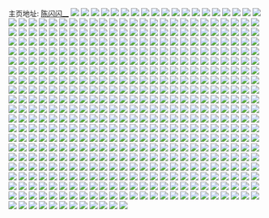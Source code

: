 主页地址: [陈闪闪__](https://weibo.com/u/2809529033) 
![](https://wx4.sinaimg.cn/mw2000/a77602c9ly1h9cpn925xsj20u0190tlw.jpg) 
![](https://wx4.sinaimg.cn/mw2000/a77602c9ly1h9cpn9q7hsj21900u0tgm.jpg) 
![](https://wx4.sinaimg.cn/mw2000/a77602c9ly1h93sdryophj21mp37kx6q.jpg) 
![](https://wx4.sinaimg.cn/mw2000/a77602c9ly1h93sdu72kgj21dy1db4qp.jpg) 
![](https://wx4.sinaimg.cn/mw2000/a77602c9ly1h93sdzyda4j21mp37khdu.jpg) 
![](https://wx4.sinaimg.cn/mw2000/a77602c9ly1h93se4ufsmj21o0280x6p.jpg) 
![](https://wx4.sinaimg.cn/mw2000/a77602c9ly1h93sehgrrvj21o01o0npe.jpg) 
![](https://wx4.sinaimg.cn/mw2000/a77602c9ly1h93selalmxj21o0280u0x.jpg) 
![](https://wx4.sinaimg.cn/mw2000/a77602c9ly1h93se6gmx2j22692vcqv6.jpg) 
![](https://wx4.sinaimg.cn/mw2000/a77602c9ly1h93sfxg6d7j21o01o0npd.jpg) 
![](https://wx4.sinaimg.cn/mw2000/a77602c9ly1h93sfuqkt0j23402c0e84.jpg) 
![](https://wx4.sinaimg.cn/mw2000/a77602c9ly1h91d2pr22rj20u013ctj4.jpg) 
![](https://wx4.sinaimg.cn/mw2000/a77602c9ly1h91d2pfi0fj20u011iaif.jpg) 
![](https://wx4.sinaimg.cn/mw2000/a77602c9ly1h91d2pzzl7j21400u010f.jpg) 
![](https://wx4.sinaimg.cn/mw2000/a77602c9ly1h8d29melhhj21o0280u0x.jpg) 
![](https://wx4.sinaimg.cn/mw2000/a77602c9ly1h8d29j6g31j21o0280u0x.jpg) 
![](https://wx4.sinaimg.cn/mw2000/a77602c9ly1h8d29uwq1kj21o0280u0x.jpg) 
![](https://wx4.sinaimg.cn/mw2000/a77602c9ly1h8d29r35dzj21o0280npd.jpg) 
![](https://wx4.sinaimg.cn/mw2000/a77602c9ly1h8d29k9q3pj21o0280b29.jpg) 
![](https://wx4.sinaimg.cn/mw2000/a77602c9ly1h8d2ciqte9j21o02804qq.jpg) 
![](https://wx4.sinaimg.cn/mw2000/a77602c9ly1h8ak8fvvi1j21o0280npd.jpg) 
![](https://wx4.sinaimg.cn/mw2000/a77602c9ly1h8ak8j5o74j21o0280qv5.jpg) 
![](https://wx4.sinaimg.cn/mw2000/a77602c9ly1h7ebrevd87j20u014eaq3.jpg) 
![](https://wx4.sinaimg.cn/mw2000/a77602c9ly1h7ebrffnz1j20u014kwvc.jpg) 
![](https://wx4.sinaimg.cn/mw2000/a77602c9ly1h7ebrg1ygcj20u0159qi8.jpg) 
![](https://wx4.sinaimg.cn/mw2000/a77602c9ly1h7ebrgz1mej20u00uxdth.jpg) 
![](https://wx4.sinaimg.cn/mw2000/a77602c9ly1h7ebrho37qj21400u00uz.jpg) 
![](https://wx4.sinaimg.cn/mw2000/a77602c9ly1h7ebrhf4qzj20v90u0aij.jpg) 
![](https://wx4.sinaimg.cn/mw2000/a77602c9ly1h7ebrhza11j20u0140wiw.jpg) 
![](https://wx4.sinaimg.cn/mw2000/a77602c9ly1h7ebri6e9fj20u01403zx.jpg) 
![](https://wx4.sinaimg.cn/mw2000/a77602c9ly1h7ebrecdwej20u0140myh.jpg) 
![](https://wx4.sinaimg.cn/mw2000/a77602c9ly1h6y9ifqyxgj21o0280ttv.jpg) 
![](https://wx4.sinaimg.cn/mw2000/a77602c9ly1h6y9iketi8j21o0280b2a.jpg) 
![](https://wx4.sinaimg.cn/mw2000/a77602c9ly1h6y9ii4ngxj21o0280ql5.jpg) 
![](https://wx4.sinaimg.cn/mw2000/a77602c9ly1h6y9ilghqlj22c03407wi.jpg) 
![](https://wx4.sinaimg.cn/mw2000/a77602c9ly1h6y9idk0hqj22c0340kjn.jpg) 
![](https://wx4.sinaimg.cn/mw2000/a77602c9ly1h6y9imr7ugj22c03401kx.jpg) 
![](https://wx4.sinaimg.cn/mw2000/a77602c9ly1h678cwwfyxj21o0280qmo.jpg) 
![](https://wx4.sinaimg.cn/mw2000/a77602c9ly1h678d0fjfsj21o02801kx.jpg) 
![](https://wx4.sinaimg.cn/mw2000/a77602c9ly1h678d3aov3j21o0280hdu.jpg) 
![](https://wx4.sinaimg.cn/mw2000/a77602c9ly1h678dc5cupj21o02807wi.jpg) 
![](https://wx4.sinaimg.cn/mw2000/a77602c9ly1h678ddaxi3j23402c01ky.jpg) 
![](https://wx4.sinaimg.cn/mw2000/a77602c9ly1h678dieb9oj22801o017l.jpg) 
![](https://wx4.sinaimg.cn/mw2000/a77602c9ly1h678d8ztzuj21o0280hdt.jpg) 
![](https://wx4.sinaimg.cn/mw2000/a77602c9ly1h678csslcaj23402c0qv6.jpg) 
![](https://wx4.sinaimg.cn/mw2000/a77602c9ly1h678dlz8q3j21o0280kjl.jpg) 
![](https://wx4.sinaimg.cn/mw2000/a77602c9ly1h678dr1my5j22801o0n4u.jpg) 
![](https://wx4.sinaimg.cn/mw2000/a77602c9ly1h678dupcb6j21o02afaid.jpg) 
![](https://wx4.sinaimg.cn/mw2000/a77602c9ly1h678dyckqsj20yi22ox6p.jpg) 
![](https://wx4.sinaimg.cn/mw2000/a77602c9ly1h5kgpo7s97j21400u0tjm.jpg) 
![](https://wx4.sinaimg.cn/mw2000/a77602c9ly1h5kgpp5gv6j20u00u0ahn.jpg) 
![](https://wx4.sinaimg.cn/mw2000/a77602c9ly1h5kgppkej9j21400u0n98.jpg) 
![](https://wx4.sinaimg.cn/mw2000/a77602c9ly1h5kgpqfj8fj20u00u0dn3.jpg) 
![](https://wx4.sinaimg.cn/mw2000/a77602c9ly1h51j0w2a3bj22c0340e84.jpg) 
![](https://wx4.sinaimg.cn/mw2000/a77602c9ly1h51j0u8q4rj21o0280kjl.jpg) 
![](https://wx4.sinaimg.cn/mw2000/a77602c9ly1h51j0wth8jj21o01o0u0x.jpg) 
![](https://wx4.sinaimg.cn/mw2000/a77602c9ly1h51j0za983j21o01o01kz.jpg) 
![](https://wx4.sinaimg.cn/mw2000/a77602c9ly1h51j105mwyj21o01o04qq.jpg) 
![](https://wx4.sinaimg.cn/mw2000/a77602c9ly1h51j1163d4j23402c0hdv.jpg) 
![](https://wx4.sinaimg.cn/mw2000/a77602c9ly1h51j11wu0bj22ba2c07wi.jpg) 
![](https://wx4.sinaimg.cn/mw2000/a77602c9ly1h51j12v5vfj23402c07wi.jpg) 
![](https://wx4.sinaimg.cn/mw2000/a77602c9ly1h51j129bs7j20u0140q9l.jpg) 
![](https://wx4.sinaimg.cn/mw2000/a77602c9ly1h4hd8sora0j22801o0x69.jpg) 
![](https://wx4.sinaimg.cn/mw2000/a77602c9ly1h49xwg7d4wj22c0340e84.jpg) 
![](https://wx4.sinaimg.cn/mw2000/a77602c9ly1h49xwjl7frj22c0340npg.jpg) 
![](https://wx4.sinaimg.cn/mw2000/a77602c9ly1h49xwdi4usj21o01nju0x.jpg) 
![](https://wx4.sinaimg.cn/mw2000/a77602c9ly1h49xwl5uzcj21o0280kjl.jpg) 
![](https://wx4.sinaimg.cn/mw2000/a77602c9ly1h3kb8dslzpj21mq1skkjl.jpg) 
![](https://wx4.sinaimg.cn/mw2000/a77602c9ly1h3kb8g49zuj20yi22m7wh.jpg) 
![](https://wx4.sinaimg.cn/mw2000/a77602c9ly1h3kb8fachej21o0280kjl.jpg) 
![](https://wx4.sinaimg.cn/mw2000/a77602c9ly1h3fz1p7cbsj21o0280b2a.jpg) 
![](https://wx4.sinaimg.cn/mw2000/a77602c9ly1h3fz1ptbkqj21g91l4npd.jpg) 
![](https://wx4.sinaimg.cn/mw2000/a77602c9ly1h3fz1r61gvj21o0280hdu.jpg) 
![](https://wx4.sinaimg.cn/mw2000/a77602c9ly1h3fz1ue5pej21ix289b2a.jpg) 
![](https://wx4.sinaimg.cn/mw2000/a77602c9ly1h3fz1t66w1j21o0280npe.jpg) 
![](https://wx4.sinaimg.cn/mw2000/a77602c9ly1h3fz1vahxsj21jo26ye82.jpg) 
![](https://wx4.sinaimg.cn/mw2000/a77602c9ly1h3fz1whhyuj20yi22me81.jpg) 
![](https://wx4.sinaimg.cn/mw2000/a77602c9ly1h3fz1vuzm9j211c33ykjl.jpg) 
![](https://wx4.sinaimg.cn/mw2000/a77602c9ly1h3fz1ocoemj20yi22oqv5.jpg) 
![](https://wx4.sinaimg.cn/mw2000/a77602c9ly1h3a2cavasmj21q024d1al.jpg) 
![](https://wx4.sinaimg.cn/mw2000/a77602c9ly1h3a2cajtvzj21uf1kjh77.jpg) 
![](https://wx4.sinaimg.cn/mw2000/a77602c9ly1h3a2cbf7z6j22801o0kjl.jpg) 
![](https://wx4.sinaimg.cn/mw2000/a77602c9ly1h3a2cbrr88j20yi1a0aiv.jpg) 
![](https://wx4.sinaimg.cn/mw2000/a77602c9ly1h3a2cci20fj21o0254az4.jpg) 
![](https://wx4.sinaimg.cn/mw2000/a77602c9ly1h3a2d97z83j20go0godgp.jpg) 
![](https://wx4.sinaimg.cn/mw2000/a77602c9ly1h383mvu3eyj21o021bwxg.jpg) 
![](https://wx4.sinaimg.cn/mw2000/a77602c9ly1h383mws14pj21op24se81.jpg) 
![](https://wx4.sinaimg.cn/mw2000/a77602c9ly1h383mz3x1tj21o01s0k5b.jpg) 
![](https://wx4.sinaimg.cn/mw2000/a77602c9ly1h383mxtpd4j21o02801ky.jpg) 
![](https://wx4.sinaimg.cn/mw2000/a77602c9ly1h383mymj6vj21mk23vx5u.jpg) 
![](https://wx4.sinaimg.cn/mw2000/a77602c9ly1h383mvg8vaj21id1wq1kx.jpg) 
![](https://wx4.sinaimg.cn/mw2000/a77602c9ly1h35r9px8sxj225u1o0kjl.jpg) 
![](https://wx4.sinaimg.cn/mw2000/a77602c9ly1h35r9rn8mcj21o01o0u0x.jpg) 
![](https://wx4.sinaimg.cn/mw2000/a77602c9ly1h35r9pd0qdj21d30rmwmn.jpg) 
![](https://wx4.sinaimg.cn/mw2000/a77602c9ly1h35r9sh0opj22c03407wj.jpg) 
![](https://wx4.sinaimg.cn/mw2000/a77602c9ly1h35r9q6kbuj20sy0tq7c9.jpg) 
![](https://wx4.sinaimg.cn/mw2000/a77602c9ly1h35r9qyf5kj21o01o07wi.jpg) 
![](https://wx4.sinaimg.cn/mw2000/a77602c9ly1h31wscsdzqj20u0178h1w.jpg) 
![](https://wx4.sinaimg.cn/mw2000/a77602c9ly1h31wsdqbwfj22c0340b2a.jpg) 
![](https://wx4.sinaimg.cn/mw2000/a77602c9ly1h31wserqucj21o0280qv5.jpg) 
![](https://wx4.sinaimg.cn/mw2000/a77602c9ly1h31wsffzzaj21o02807wh.jpg) 
![](https://wx4.sinaimg.cn/mw2000/a77602c9ly1h30oisomymj21o01o0b2a.jpg) 
![](https://wx4.sinaimg.cn/mw2000/a77602c9ly1h30oite8g1j21o01o0x6p.jpg) 
![](https://wx4.sinaimg.cn/mw2000/a77602c9ly1h30oixx1h4j21o01o0b2a.jpg) 
![](https://wx4.sinaimg.cn/mw2000/a77602c9ly1h30oitzbp0j21o0280hdt.jpg) 
![](https://wx4.sinaimg.cn/mw2000/a77602c9ly1h30oiwlmvkj23402c0e86.jpg) 
![](https://wx4.sinaimg.cn/mw2000/a77602c9ly1h30ojcdl6xj21o0280e81.jpg) 
![](https://wx4.sinaimg.cn/mw2000/a77602c9ly1h30oizi9a4j21o01o01ky.jpg) 
![](https://wx4.sinaimg.cn/mw2000/a77602c9ly1h2jjussfx3j21o0280b2b.jpg) 
![](https://wx4.sinaimg.cn/mw2000/a77602c9ly1h1cmqs99cjj20u0168n5c.jpg) 
![](https://wx4.sinaimg.cn/mw2000/a77602c9ly1h1cmqsvr9ej20u0140tfk.jpg) 
![](https://wx4.sinaimg.cn/mw2000/a77602c9ly1h1cmqt5fdoj20u0140124.jpg) 
![](https://wx4.sinaimg.cn/mw2000/a77602c9ly1h1cmqsmz95j20u00u011a.jpg) 
![](https://wx4.sinaimg.cn/mw2000/a77602c9ly1h14eljas50j21o0280e82.jpg) 
![](https://wx4.sinaimg.cn/mw2000/a77602c9ly1h14elrssooj21o02807wi.jpg) 
![](https://wx4.sinaimg.cn/mw2000/a77602c9ly1h14emfvolyj21o0280kjm.jpg) 
![](https://wx4.sinaimg.cn/mw2000/a77602c9ly1h14elskk9sj20yi1pcnev.jpg) 
![](https://wx4.sinaimg.cn/mw2000/a77602c9ly1h14elkg6jnj20xl18ee2n.jpg) 
![](https://wx4.sinaimg.cn/mw2000/a77602c9ly1h14elunbtzj22c03404qr.jpg) 
![](https://wx4.sinaimg.cn/mw2000/a77602c9ly1h14em05m2mj22c02c0u0y.jpg) 
![](https://wx4.sinaimg.cn/mw2000/a77602c9ly1h14em9gkm3j22c0340qv6.jpg) 
![](https://wx4.sinaimg.cn/mw2000/a77602c9ly1h14em7rnunj20xc3r6b29.jpg) 
![](https://wx4.sinaimg.cn/mw2000/a77602c9ly1h14emddljaj23402c0kjn.jpg) 
![](https://wx4.sinaimg.cn/mw2000/a77602c9ly1h14elxrkg3j23402c0npf.jpg) 
![](https://wx4.sinaimg.cn/mw2000/a77602c9ly1h14em64o67j22c02c0qv6.jpg) 
![](https://wx4.sinaimg.cn/mw2000/a77602c9ly1h14emj33tyj22c03407wk.jpg) 
![](https://wx4.sinaimg.cn/mw2000/a77602c9ly1h0y2xsaugkj22c0340npf.jpg) 
![](https://wx4.sinaimg.cn/mw2000/a77602c9ly1h0y2xj2o28j22c03404qs.jpg) 
![](https://wx4.sinaimg.cn/mw2000/a77602c9ly1h0y2xkpib3j22c0340hdv.jpg) 
![](https://wx4.sinaimg.cn/mw2000/a77602c9ly1h0y2xr35u0j22c0340hdu.jpg) 
![](https://wx4.sinaimg.cn/mw2000/a77602c9ly1h0y2xh0hf4j22c03407wj.jpg) 
![](https://wx4.sinaimg.cn/mw2000/a77602c9ly1h0y2xt4yowj22c0340u0x.jpg) 
![](https://wx4.sinaimg.cn/mw2000/a77602c9ly1h0y2xmagecj22c0340kjn.jpg) 
![](https://wx4.sinaimg.cn/mw2000/a77602c9ly1h0y2xpusujj23402c01l0.jpg) 
![](https://wx4.sinaimg.cn/mw2000/a77602c9ly1h0y2xnv4xvj22c0340e82.jpg) 
![](https://wx4.sinaimg.cn/mw2000/a77602c9ly1h0s9b1hv4bj21o01o0e2h.jpg) 
![](https://wx4.sinaimg.cn/mw2000/a77602c9ly1h0s9awfz1zj22c0340u0z.jpg) 
![](https://wx4.sinaimg.cn/mw2000/a77602c9ly1h0s9b66zcrj22bt340npf.jpg) 
![](https://wx4.sinaimg.cn/mw2000/a77602c9ly1h0s9bsmn9lj20tu0tu492.jpg) 
![](https://wx4.sinaimg.cn/mw2000/a77602c9ly1h0s9bci2hgj21o01o0b2a.jpg) 
![](https://wx4.sinaimg.cn/mw2000/a77602c9ly1h0s9bfwybgj215o25pe2n.jpg) 
![](https://wx4.sinaimg.cn/mw2000/a77602c9ly1h0s9baurygj23402c0b2d.jpg) 
![](https://wx4.sinaimg.cn/mw2000/a77602c9ly1h0s9bh79p3j21ft1x3qv5.jpg) 
![](https://wx4.sinaimg.cn/mw2000/a77602c9ly1h0hp2i4i6jj213u0tuaig.jpg) 
![](https://wx4.sinaimg.cn/mw2000/a77602c9ly1gzp09jctm8j21o0280hdt.jpg) 
![](https://wx4.sinaimg.cn/mw2000/a77602c9ly1gzp09kk3atj21o0280u0x.jpg) 
![](https://wx4.sinaimg.cn/mw2000/a77602c9ly1gzp09ll8jej20u01hc479.jpg) 
![](https://wx4.sinaimg.cn/mw2000/a77602c9ly1gyr6koln69j22gt340e83.jpg) 
![](https://wx4.sinaimg.cn/mw2000/a77602c9ly1gyr6kthim3j22c026rqv6.jpg) 
![](https://wx4.sinaimg.cn/mw2000/a77602c9ly1gyr6krg7ydj22c0340x6q.jpg) 
![](https://wx4.sinaimg.cn/mw2000/a77602c9ly1gyr6kfrvayj23402c01kz.jpg) 
![](https://wx4.sinaimg.cn/mw2000/a77602c9ly1gyr6kcx2ifj21j321h4qp.jpg) 
![](https://wx4.sinaimg.cn/mw2000/a77602c9ly1gyr6kkn0b7j22c03404qr.jpg) 
![](https://wx4.sinaimg.cn/mw2000/a77602c9ly1gyr6kb3svnj23402c0b2b.jpg) 
![](https://wx4.sinaimg.cn/mw2000/a77602c9ly1gyr6k4562nj20u0140k33.jpg) 
![](https://wx4.sinaimg.cn/mw2000/a77602c9ly1gyr6k25qczj20mi0u0afn.jpg) 
![](https://wx4.sinaimg.cn/mw2000/a77602c9ly1gyr6k6v6rmj22c03407wi.jpg) 
![](https://wx4.sinaimg.cn/mw2000/a77602c9ly1gygoc0xxujj20tn1gowov.jpg) 
![](https://wx4.sinaimg.cn/mw2000/a77602c9ly1gygoc1jelmj20tm1gn10w.jpg) 
![](https://wx4.sinaimg.cn/mw2000/a77602c9ly1gygoc0ckkhj22c0340kjn.jpg) 
![](https://wx4.sinaimg.cn/mw2000/a77602c9ly1gxy8it0asmj23402c0qv6.jpg) 
![](https://wx4.sinaimg.cn/mw2000/a77602c9ly1gxy8is4m63j23402c0hdu.jpg) 
![](https://wx4.sinaimg.cn/mw2000/a77602c9ly1gxy8itodabj23402c0u0x.jpg) 
![](https://wx4.sinaimg.cn/mw2000/a77602c9ly1gxy8ivoo7tj23402c0x6p.jpg) 
![](https://wx4.sinaimg.cn/mw2000/a77602c9ly1gxy8iuh1gzj22c02c14qr.jpg) 
![](https://wx4.sinaimg.cn/mw2000/a77602c9ly1gxy8irejemj23402c07wi.jpg) 
![](https://wx4.sinaimg.cn/mw2000/a77602c9ly1gxy8iw54pmj20yh0puthb.jpg) 
![](https://wx4.sinaimg.cn/mw2000/a77602c9ly1gxy8leyjjcj20yh0q0tjw.jpg) 
![](https://wx4.sinaimg.cn/mw2000/a77602c9ly1gxy8iv6s5yj20yh0pzgxm.jpg) 
![](https://wx4.sinaimg.cn/mw2000/a77602c9ly1gx5dffovo9j22c0340x6q.jpg) 
![](https://wx4.sinaimg.cn/mw2000/a77602c9ly1gx5dfgpwntj22c02c0qv5.jpg) 
![](https://wx4.sinaimg.cn/mw2000/a77602c9ly1gx5dfea896j22c0340hdu.jpg) 
![](https://wx4.sinaimg.cn/mw2000/a77602c9ly1gwldx3fev5j22c02c01kx.jpg) 
![](https://wx4.sinaimg.cn/mw2000/a77602c9ly1gwldx2f60lj22c02c0u0x.jpg) 
![](https://wx4.sinaimg.cn/mw2000/a77602c9ly1gwldx4vyhej22c02c07wi.jpg) 
![](https://wx4.sinaimg.cn/mw2000/a77602c9ly1gwldx5vm3cj22c02c0u0x.jpg) 
![](https://wx4.sinaimg.cn/mw2000/a77602c9ly1gwh1j3m6sdj23402c0x6q.jpg) 
![](https://wx4.sinaimg.cn/mw2000/a77602c9ly1gwh1j6tyr3j23402c0u0y.jpg) 
![](https://wx4.sinaimg.cn/mw2000/a77602c9ly1gwh1j5wkxmj23402c04qr.jpg) 
![](https://wx4.sinaimg.cn/mw2000/a77602c9ly1gwh1j84hj3j22z228b1kx.jpg) 
![](https://wx4.sinaimg.cn/mw2000/a77602c9ly1gwh1j7ki54j23402c04qp.jpg) 
![](https://wx4.sinaimg.cn/mw2000/a77602c9ly1gwh1j2n5o5j23402c0u0x.jpg) 
![](https://wx4.sinaimg.cn/mw2000/a77602c9ly1gwg069deqaj226a1nrkjm.jpg) 
![](https://wx4.sinaimg.cn/mw2000/a77602c9ly1gwg06bj0f3j221b1o07wi.jpg) 
![](https://wx4.sinaimg.cn/mw2000/a77602c9ly1gwg06dfrwhj226x1ninpe.jpg) 
![](https://wx4.sinaimg.cn/mw2000/a77602c9ly1gwg068dncfj21b41h37wh.jpg) 
![](https://wx4.sinaimg.cn/mw2000/a77602c9ly1gwg06igbjbj22c031rqv8.jpg) 
![](https://wx4.sinaimg.cn/mw2000/a77602c9ly1gwg067evclj21o01o04qq.jpg) 
![](https://wx4.sinaimg.cn/mw2000/a77602c9ly1gwg06ee338j21l31nd1ky.jpg) 
![](https://wx4.sinaimg.cn/mw2000/a77602c9ly1gwg06fyqd3j223y1o04qq.jpg) 
![](https://wx4.sinaimg.cn/mw2000/a77602c9ly1gwg06gqmzjj21pv1hsu0x.jpg) 
![](https://wx4.sinaimg.cn/mw2000/a77602c9ly1gw5oxl5wadj20u01407am.jpg) 
![](https://wx4.sinaimg.cn/mw2000/a77602c9ly1gw5oxzsaxfj20u00u0aib.jpg) 
![](https://wx4.sinaimg.cn/mw2000/a77602c9ly1gw5oxhd5vxj20u00u043d.jpg) 
![](https://wx4.sinaimg.cn/mw2000/a77602c9ly1gw5oxr0fczj20u00u0wlj.jpg) 
![](https://wx4.sinaimg.cn/mw2000/a77602c9ly1gw5oy2dz27j20u20u0gu6.jpg) 
![](https://wx4.sinaimg.cn/mw2000/a77602c9ly1gw5oxslnlnj20u0140n5g.jpg) 
![](https://wx4.sinaimg.cn/mw2000/a77602c9ly1gw5oy5j4c7j20u0140qcu.jpg) 
![](https://wx4.sinaimg.cn/mw2000/a77602c9ly1gw5oxmv0vzj20u0190jv8.jpg) 
![](https://wx4.sinaimg.cn/mw2000/a77602c9ly1gw5oxwj47cj20u014046v.jpg) 
![](https://wx4.sinaimg.cn/mw2000/a77602c9ly1gw5oxt7096j20g40g4weo.jpg) 
![](https://wx4.sinaimg.cn/mw2000/a77602c9ly1gw5oy7l224j20u00u0ak0.jpg) 
![](https://wx4.sinaimg.cn/mw2000/a77602c9ly1gw5oxyhtkvj20u01hcajq.jpg) 
![](https://wx4.sinaimg.cn/mw2000/00348uQply1gvdgkjdazij62c03407wk02.jpg) 
![](https://wx4.sinaimg.cn/mw2000/00348uQply1gvdgkia0epj62c0340b2c02.jpg) 
![](https://wx4.sinaimg.cn/mw2000/00348uQply1gvdgkkgp4hj62c03407wk02.jpg) 
![](https://wx4.sinaimg.cn/mw2000/00348uQply1gvdgkl8ieqj62c0340qv602.jpg) 
![](https://wx4.sinaimg.cn/mw2000/00348uQply1gvdgkgohgpj63402c0kjn02.jpg) 
![](https://wx4.sinaimg.cn/mw2000/00348uQply1gvdgkngeflj63402c0hdv02.jpg) 
![](https://wx4.sinaimg.cn/mw2000/00348uQply1gvdgkm8ukej63402c04qt02.jpg) 
![](https://wx4.sinaimg.cn/mw2000/00348uQply1gvdgkq244gj63402c01l102.jpg) 
![](https://wx4.sinaimg.cn/mw2000/00348uQply1gvdgkrrsa3j62c03407wi02.jpg) 
![](https://wx4.sinaimg.cn/mw2000/00348uQply1gv4pbiiy95j61o02801ky02.jpg) 
![](https://wx4.sinaimg.cn/mw2000/00348uQply1gv4pbjebdij61o02807wh02.jpg) 
![](https://wx4.sinaimg.cn/mw2000/a77602c9ly1gv4pbhfzjxj21o0280e81.jpg) 
![](https://wx4.sinaimg.cn/mw2000/00348uQply1gutvi2g9nkj62c0340kjm02.jpg) 
![](https://wx4.sinaimg.cn/mw2000/00348uQply1gutvi6m2ooj63402c0e8202.jpg) 
![](https://wx4.sinaimg.cn/mw2000/00348uQply1gutvi0a85dj62c0340hdu02.jpg) 
![](https://wx4.sinaimg.cn/mw2000/00348uQply1gutvi3ywerj62c0340kjl02.jpg) 
![](https://wx4.sinaimg.cn/mw2000/00348uQply1gutvi8sebtj63402c0u0x02.jpg) 
![](https://wx4.sinaimg.cn/mw2000/00348uQply1gutviaeyrej62c0340e8102.jpg) 
![](https://wx4.sinaimg.cn/mw2000/a77602c9ly1gupv2dibvyj21o0280npd.jpg) 
![](https://wx4.sinaimg.cn/mw2000/00348uQply1gupv2f45fyj62c0340qv602.jpg) 
![](https://wx4.sinaimg.cn/mw2000/00348uQply1gupv714sm3j62c0340qv602.jpg) 
![](https://wx4.sinaimg.cn/mw2000/00348uQply1gupv2bnvcwj61o0280qv502.jpg) 
![](https://wx4.sinaimg.cn/mw2000/00348uQply1gupv82gmfwj62801o04of02.jpg) 
![](https://wx4.sinaimg.cn/mw2000/00348uQply1gupv2cqbtqj61o0280u0x02.jpg) 
![](https://wx4.sinaimg.cn/mw2000/a77602c9ly1gupv2p9c55j22c0340hdu.jpg) 
![](https://wx4.sinaimg.cn/mw2000/a77602c9ly1gupv2rfbs7j23402c0kjm.jpg) 
![](https://wx4.sinaimg.cn/mw2000/00348uQply1gupv2h7l56j63402c0x6p02.jpg) 
![](https://wx4.sinaimg.cn/mw2000/00348uQply1guo1c69i55j63402c0e8202.jpg) 
![](https://wx4.sinaimg.cn/mw2000/00348uQply1guo1cboyyyj63402c0x6q02.jpg) 
![](https://wx4.sinaimg.cn/mw2000/00348uQply1guo1cfnbpzj62c0340qv602.jpg) 
![](https://wx4.sinaimg.cn/mw2000/00348uQply1guo1cmpkpyj62ec2c0hdu02.jpg) 
![](https://wx4.sinaimg.cn/mw2000/00348uQply1guo1ci6e2ij63402c0u0x02.jpg) 
![](https://wx4.sinaimg.cn/mw2000/00348uQply1guo1ciyi0gj61400u0n0o02.jpg) 
![](https://wx4.sinaimg.cn/mw2000/00348uQply1gucj4qqauaj61o0280e8102.jpg) 
![](https://wx4.sinaimg.cn/mw2000/00348uQply1gucj4ppkt4j61o0280qv502.jpg) 
![](https://wx4.sinaimg.cn/mw2000/00348uQply1gucj4knw3gj62801o07wh02.jpg) 
![](https://wx4.sinaimg.cn/mw2000/00348uQply1gucj4igkk6j61o0280b2902.jpg) 
![](https://wx4.sinaimg.cn/mw2000/00348uQply1gucj4jk1wsj61o0280b2902.jpg) 
![](https://wx4.sinaimg.cn/mw2000/00348uQply1gucj4tcq92j61o0280b2902.jpg) 
![](https://wx4.sinaimg.cn/mw2000/00348uQply1gucj4mta99j61o02801ky02.jpg) 
![](https://wx4.sinaimg.cn/mw2000/00348uQply1gucj4s53jdj61o02801kx02.jpg) 
![](https://wx4.sinaimg.cn/mw2000/00348uQply1gucj4olt02j61o02804qq02.jpg) 
![](https://wx4.sinaimg.cn/mw2000/00348uQply1gty06pnbauj61o0280hdt02.jpg) 
![](https://wx4.sinaimg.cn/mw2000/00348uQply1gty06kr7h0j62c02c07wh02.jpg) 
![](https://wx4.sinaimg.cn/mw2000/00348uQply1gty06qnm6gj61o0280b2a02.jpg) 
![](https://wx4.sinaimg.cn/mw2000/00348uQply1gty06jfbgsj63402c0x6q02.jpg) 
![](https://wx4.sinaimg.cn/mw2000/00348uQply1gty06mdcvuj63402c0b2b02.jpg) 
![](https://wx4.sinaimg.cn/mw2000/00348uQply1gty06lckegj60u00u0n1a02.jpg) 
![](https://wx4.sinaimg.cn/mw2000/00348uQply1gty06ob74dj63402c07wi02.jpg) 
![](https://wx4.sinaimg.cn/mw2000/00348uQply1gty06hbbrdj63402c0b2b02.jpg) 
![](https://wx4.sinaimg.cn/mw2000/a77602c9ly1gty06rgt2tj22c02c0e81.jpg) 
![](https://wx4.sinaimg.cn/mw2000/a77602c9ly1gthpakdjzkj21o0280npd.jpg) 
![](https://wx4.sinaimg.cn/mw2000/a77602c9ly1gthpajisn4j21o0280npd.jpg) 
![](https://wx4.sinaimg.cn/mw2000/a77602c9ly1gthpaoe8dvj21o0280kjl.jpg) 
![](https://wx4.sinaimg.cn/mw2000/a77602c9ly1gthpamg6b5j21o0280u0x.jpg) 
![](https://wx4.sinaimg.cn/mw2000/a77602c9ly1gthpan43kkj21o0280u0x.jpg) 
![](https://wx4.sinaimg.cn/mw2000/a77602c9ly1gthpal3dd2j21o0280npd.jpg) 
![](https://wx4.sinaimg.cn/mw2000/a77602c9ly1gthpaq7uw3j21o0280qv5.jpg) 
![](https://wx4.sinaimg.cn/mw2000/a77602c9ly1gthpap1amdj21o0280kjl.jpg) 
![](https://wx4.sinaimg.cn/mw2000/a77602c9ly1gthpb60sbwj21o0280qv5.jpg) 
![](https://wx4.sinaimg.cn/mw2000/a77602c9ly1gsy85m8mcfj21o02801ky.jpg) 
![](https://wx4.sinaimg.cn/mw2000/a77602c9ly1gsptnucvbwj22c0340qv7.jpg) 
![](https://wx4.sinaimg.cn/mw2000/a77602c9ly1gsptns79c4j22c0340x6r.jpg) 
![](https://wx4.sinaimg.cn/mw2000/a77602c9ly1gsptnuwqowj20y91anwvy.jpg) 
![](https://wx4.sinaimg.cn/mw2000/a77602c9ly1gsptnvs6rej20yi1awh24.jpg) 
![](https://wx4.sinaimg.cn/mw2000/a77602c9ly1gsptnwxemqj21o0280x6p.jpg) 
![](https://wx4.sinaimg.cn/mw2000/a77602c9ly1gsptny4f6vj21o0280kjl.jpg) 
![](https://wx4.sinaimg.cn/mw2000/a77602c9ly1gqhtkgzmxwj21o0280u0y.jpg) 
![](https://wx4.sinaimg.cn/mw2000/a77602c9ly1gqhtk2d90pj20rs15oat5.jpg) 
![](https://wx4.sinaimg.cn/mw2000/a77602c9ly1gqhtk3ebmxj21o0280b2a.jpg) 
![](https://wx4.sinaimg.cn/mw2000/a77602c9ly1gqhtk03ajuj21o0280npe.jpg) 
![](https://wx4.sinaimg.cn/mw2000/a77602c9ly1gqhtk5idzuj21ax1wrx6p.jpg) 
![](https://wx4.sinaimg.cn/mw2000/a77602c9ly1gqhtk1vojzj21o0280x6q.jpg) 
![](https://wx4.sinaimg.cn/mw2000/a77602c9ly1gqhtjz8r09j21o02807wj.jpg) 
![](https://wx4.sinaimg.cn/mw2000/a77602c9ly1gqhtk9cwe6j21o0280e82.jpg) 
![](https://wx4.sinaimg.cn/mw2000/a77602c9ly1gqhtk8c6dyj22c0340qv8.jpg) 
![](https://wx4.sinaimg.cn/mw2000/a77602c9ly1gpsddkqdfvj21o0280npd.jpg) 
![](https://wx4.sinaimg.cn/mw2000/a77602c9ly1gpsdeuercrj22c0340kjm.jpg) 
![](https://wx4.sinaimg.cn/mw2000/a77602c9ly1gpsddpq508j21o0280u0x.jpg) 
![](https://wx4.sinaimg.cn/mw2000/a77602c9ly1gpsde5auf4j23402c0kjl.jpg) 
![](https://wx4.sinaimg.cn/mw2000/a77602c9ly1gpsddzqhaxj23402c0qv6.jpg) 
![](https://wx4.sinaimg.cn/mw2000/a77602c9ly1gpsddw023aj22ai3404qq.jpg) 
![](https://wx4.sinaimg.cn/mw2000/a77602c9ly1gpsddr46sej21o0280hdt.jpg) 
![](https://wx4.sinaimg.cn/mw2000/a77602c9ly1gpsddgbpvij21o0293kjl.jpg) 
![](https://wx4.sinaimg.cn/mw2000/a77602c9ly1gpsddtsdvnj21o0280hdt.jpg) 
![](https://wx4.sinaimg.cn/mw2000/a77602c9ly1gom6o63w4lj21o01o0x6p.jpg) 
![](https://wx4.sinaimg.cn/mw2000/a77602c9ly1gom6o8lsbyj21o01o0hdu.jpg) 
![](https://wx4.sinaimg.cn/mw2000/a77602c9ly1gom6oa9q23j21o01o07wi.jpg) 
![](https://wx4.sinaimg.cn/mw2000/a77602c9ly1gom6ocrjqkj21o01o07wi.jpg) 
![](https://wx4.sinaimg.cn/mw2000/a77602c9ly1gofxzplkcaj21o01o0hdt.jpg) 
![](https://wx4.sinaimg.cn/mw2000/a77602c9ly1gofxzrcm87j21o01o0u0x.jpg) 
![](https://wx4.sinaimg.cn/mw2000/a77602c9ly1gofxzsrv9lj21o01o01ky.jpg) 
![](https://wx4.sinaimg.cn/mw2000/a77602c9ly1gofxzojhiqj21o01o0x6p.jpg) 
![](https://wx4.sinaimg.cn/mw2000/a77602c9ly1go7mc0kkpmj22c03401kz.jpg) 
![](https://wx4.sinaimg.cn/mw2000/a77602c9ly1go7mc4rmspj21o02you0x.jpg) 
![](https://wx4.sinaimg.cn/mw2000/a77602c9ly1go7mc35g75j22c0340x6q.jpg) 
![](https://wx4.sinaimg.cn/mw2000/a77602c9ly1go7mc7e0g2j20yi0pudmy.jpg) 
![](https://wx4.sinaimg.cn/mw2000/a77602c9ly1go7mc6993yj22c0340hdt.jpg) 
![](https://wx4.sinaimg.cn/mw2000/a77602c9ly1go7me5k5orj20yi0q20w7.jpg) 
![](https://wx4.sinaimg.cn/mw2000/a77602c9ly1gmy4v3wqo6j21o0280x6p.jpg) 
![](https://wx4.sinaimg.cn/mw2000/a77602c9ly1gmy4v9mlrgj21o02801ky.jpg) 
![](https://wx4.sinaimg.cn/mw2000/a77602c9ly1gmy4vcsduhj21o02804qq.jpg) 
![](https://wx4.sinaimg.cn/mw2000/a77602c9ly1gmy4vdyltpj21no247qv5.jpg) 
![](https://wx4.sinaimg.cn/mw2000/a77602c9ly1gmy4vevj17j21jv216npd.jpg) 
![](https://wx4.sinaimg.cn/mw2000/a77602c9ly1gmy4vhr8w8j21o02801ky.jpg) 
![](https://wx4.sinaimg.cn/mw2000/a77602c9ly1gmy4v20edqj21o02801ky.jpg) 
![](https://wx4.sinaimg.cn/mw2000/a77602c9ly1gi478grtykj234022oe81.jpg) 
![](https://wx4.sinaimg.cn/mw2000/a77602c9ly1gi478hdntdj234022ou0x.jpg) 
![](https://wx4.sinaimg.cn/mw2000/a77602c9ly1gfl7ohwe0jj20u0140jzf.jpg) 
![](https://wx4.sinaimg.cn/mw2000/a77602c9ly1ged5jwpufyj20u01407as.jpg) 
![](https://wx4.sinaimg.cn/mw2000/a77602c9ly1ged5jscwftj21400u0qiq.jpg) 
![](https://wx4.sinaimg.cn/mw2000/a77602c9ly1ged5jrxu0dj20u0140gup.jpg) 
![](https://wx4.sinaimg.cn/mw2000/a77602c9ly1ged5jsumqaj21400u0qj6.jpg) 
![](https://wx4.sinaimg.cn/mw2000/a77602c9ly1ged5jrg5mbj20u0140gwm.jpg) 
![](https://wx4.sinaimg.cn/mw2000/a77602c9ly1ged5jtx6q9j20u014011p.jpg) 
![](https://wx4.sinaimg.cn/mw2000/a77602c9ly1ged5jv7621j20u0140agj.jpg) 
![](https://wx4.sinaimg.cn/mw2000/a77602c9ly1ged5jvqdf8j20u011ak8d.jpg) 
![](https://wx4.sinaimg.cn/mw2000/a77602c9ly1ged5jwavqqj20u013nanr.jpg) 
![](https://wx4.sinaimg.cn/mw2000/a77602c9ly1gdjebd8m8fj22c0340hdv.jpg) 
![](https://wx4.sinaimg.cn/mw2000/a77602c9ly1gdjeboj7vmj22c02c04qq.jpg) 
![](https://wx4.sinaimg.cn/mw2000/a77602c9ly1gdjec19b0jj22c0340u0y.jpg) 
![](https://wx4.sinaimg.cn/mw2000/a77602c9ly1gdjecd1q1sj22c02c0x6p.jpg) 
![](https://wx4.sinaimg.cn/mw2000/a77602c9ly1gdjec87o15j22c0340b2b.jpg) 
![](https://wx4.sinaimg.cn/mw2000/a77602c9ly1gdjechfhwrj22c02c01ky.jpg) 
![](https://wx4.sinaimg.cn/mw2000/a77602c9ly1gdjebul5vcj22c02c0e82.jpg) 
![](https://wx4.sinaimg.cn/mw2000/a77602c9ly1gdjee8nff1j23402c0atm.jpg) 
![](https://wx4.sinaimg.cn/mw2000/a77602c9ly1gdjeeasx8mj22c0340npd.jpg) 
![](https://wx4.sinaimg.cn/mw2000/a77602c9ly1gc3zjr90f6j21s02dcb2a.jpg) 
![](https://wx4.sinaimg.cn/mw2000/a77602c9gy1gbbiq66yeij21hc0u0h7m.jpg) 
![](https://wx4.sinaimg.cn/mw2000/a77602c9gy1gbbiq79i9vj21hc0u0tpq.jpg) 
![](https://wx4.sinaimg.cn/mw2000/a77602c9gy1gbbiq81ewgj21hc0u0akh.jpg) 
![](https://wx4.sinaimg.cn/mw2000/a77602c9gy1gbbiq8tfv5j20u0140jy7.jpg) 
![](https://wx4.sinaimg.cn/mw2000/a77602c9gy1gbbiq9kqxtj20u0140k4z.jpg) 
![](https://wx4.sinaimg.cn/mw2000/a77602c9gy1gbbiqadlgxj20u0140dmw.jpg) 
![](https://wx4.sinaimg.cn/mw2000/a77602c9gy1gbbiqbvzk0j21400u0dnb.jpg) 
![](https://wx4.sinaimg.cn/mw2000/a77602c9gy1gbbiq4ny58j20u0140wkr.jpg) 
![](https://wx4.sinaimg.cn/mw2000/a77602c9gy1gbbiqd0difj20u0140ahu.jpg) 
![](https://wx4.sinaimg.cn/mw2000/a77602c9gy1gagcqpfrulj22c03407wl.jpg) 
![](https://wx4.sinaimg.cn/mw2000/a77602c9gy1ga25c2ylowj23402c0u0z.jpg) 
![](https://wx4.sinaimg.cn/mw2000/a77602c9gy1ga25cuslvbj22ad340qv6.jpg) 
![](https://wx4.sinaimg.cn/mw2000/a77602c9gy1ga25bm0tmxj23402c0e83.jpg) 
![](https://wx4.sinaimg.cn/mw2000/a77602c9gy1ga25be6bl7j22c03401l1.jpg) 
![](https://wx4.sinaimg.cn/mw2000/a77602c9gy1ga25cyl1w1j21o0280npd.jpg) 
![](https://wx4.sinaimg.cn/mw2000/a77602c9gy1ga25bfsnrtj20sm0smgu1.jpg) 
![](https://wx4.sinaimg.cn/mw2000/a77602c9gy1ga25cckmyhj22c0340x6s.jpg) 
![](https://wx4.sinaimg.cn/mw2000/a77602c9gy1ga25bup8b4j23402c0hdw.jpg) 
![](https://wx4.sinaimg.cn/mw2000/a77602c9gy1ga25coi9w1j229t3407wk.jpg) 
![](https://wx4.sinaimg.cn/mw2000/a77602c9gy1g9fzk7e8u4j21o0280e83.jpg) 
![](https://wx4.sinaimg.cn/mw2000/a77602c9gy1g9fzk3qfe5j23402c0kjl.jpg) 
![](https://wx4.sinaimg.cn/mw2000/a77602c9gy1g9fzk0w2g0j21o02807wj.jpg) 
![](https://wx4.sinaimg.cn/mw2000/a77602c9gy1g9fzka7ysuj21o0280b2a.jpg) 
![](https://wx4.sinaimg.cn/mw2000/a77602c9gy1g9fzkhfy2xj22c02c0kjm.jpg) 
![](https://wx4.sinaimg.cn/mw2000/a77602c9gy1g9fzkku6fkj22c02c0qv5.jpg) 
![](https://wx4.sinaimg.cn/mw2000/a77602c9gy1g9fzjvzlcsj22tp2c0npe.jpg) 
![](https://wx4.sinaimg.cn/mw2000/a77602c9gy1g9fzkpvx0xj22c0340npf.jpg) 
![](https://wx4.sinaimg.cn/mw2000/a77602c9gy1g9fzkdba91j21w0240b29.jpg) 
![](https://wx4.sinaimg.cn/mw2000/a77602c9gy1g8cs51kb0oj22c02c07wj.jpg) 
![](https://wx4.sinaimg.cn/mw2000/a77602c9gy1g8cs4yr8oej23402c04qq.jpg) 
![](https://wx4.sinaimg.cn/mw2000/a77602c9gy1g8cs53xo1jj22c02c0u0y.jpg) 
![](https://wx4.sinaimg.cn/mw2000/a77602c9gy1g8cs5gd2oyj22c0340hdy.jpg) 
![](https://wx4.sinaimg.cn/mw2000/a77602c9gy1g8cs5705doj23402c01l0.jpg) 
![](https://wx4.sinaimg.cn/mw2000/a77602c9gy1g8cs5c3ubcj22c0340qv8.jpg) 
![](https://wx4.sinaimg.cn/mw2000/a77602c9ly1g7gexrpdldj23402c01ky.jpg) 
![](https://wx4.sinaimg.cn/mw2000/a77602c9ly1g7gewfijdaj23402c0npf.jpg) 
![](https://wx4.sinaimg.cn/mw2000/a77602c9ly1g7gewqkrjnj23402c0x6p.jpg) 
![](https://wx4.sinaimg.cn/mw2000/a77602c9ly1g7gewzaml5j23402c0kjo.jpg) 
![](https://wx4.sinaimg.cn/mw2000/a77602c9ly1g7gewmy3ipj23402c0b2c.jpg) 
![](https://wx4.sinaimg.cn/mw2000/a77602c9ly1g7gew6ppbej20va15oh18.jpg) 
![](https://wx4.sinaimg.cn/mw2000/a77602c9ly1g7gex6oxxej23402c04qs.jpg) 
![](https://wx4.sinaimg.cn/mw2000/a77602c9ly1g7gexg15fcj23402c07wk.jpg) 
![](https://wx4.sinaimg.cn/mw2000/a77602c9ly1g7gexng9mlj23402c01l0.jpg) 
![](https://wx4.sinaimg.cn/mw2000/a77602c9ly1g7ao98ujs3j22c0340kjn.jpg) 
![](https://wx4.sinaimg.cn/mw2000/a77602c9ly1g6zh3n87ajj20u00u0ak7.jpg) 
![](https://wx4.sinaimg.cn/mw2000/a77602c9ly1g6zh3nqeh6j20u0140qd1.jpg) 
![](https://wx4.sinaimg.cn/mw2000/a77602c9ly1g6zh3o653dj20u00u0dqo.jpg) 
![](https://wx4.sinaimg.cn/mw2000/a77602c9ly1g6zh3mtcgkj20u0140gsp.jpg) 
![](https://wx4.sinaimg.cn/mw2000/a77602c9ly1g6zh3oj473j20u00u044x.jpg) 
![](https://wx4.sinaimg.cn/mw2000/a77602c9ly1g6zh3oxg0sj20u0140tka.jpg) 
![](https://wx4.sinaimg.cn/mw2000/a77602c9ly1g6zh3pbqxkj20u00u0dto.jpg) 
![](https://wx4.sinaimg.cn/mw2000/a77602c9ly1g6zh3q5epzj20u0140aqm.jpg) 
![](https://wx4.sinaimg.cn/mw2000/a77602c9ly1g6zh3qn9aqj20u0140wty.jpg) 
![](https://wx4.sinaimg.cn/mw2000/a77602c9gy1g6oq9hkr7xj20u0140wkw.jpg) 
![](https://wx4.sinaimg.cn/mw2000/a77602c9ly1g61qrpu7onj21400u0qea.jpg) 
![](https://wx4.sinaimg.cn/mw2000/a77602c9ly1g61qrohpytj20u0140nf0.jpg) 
![](https://wx4.sinaimg.cn/mw2000/a77602c9ly1g61qrp8311j21400u014l.jpg) 
![](https://wx4.sinaimg.cn/mw2000/a77602c9ly1g61qrnehzsj21hd0u0wsp.jpg) 
![](https://wx4.sinaimg.cn/mw2000/a77602c9ly1g61qrsmcvij21400u0drq.jpg) 
![](https://wx4.sinaimg.cn/mw2000/a77602c9ly1g61qrr8q8vj217x0u049i.jpg) 
![](https://wx4.sinaimg.cn/mw2000/a77602c9ly1g61qrqgd5mj21400u016w.jpg) 
![](https://wx4.sinaimg.cn/mw2000/a77602c9ly1g61qrs1lddj20u014015x.jpg) 
![](https://wx4.sinaimg.cn/mw2000/a77602c9ly1g61qrm5zeyj212g0u07hx.jpg) 
![](https://wx4.sinaimg.cn/mw2000/a77602c9gy1g612h1eak7j21m62vg7wj.jpg) 
![](https://wx4.sinaimg.cn/mw2000/a77602c9gy1g612h54mtyj22c02c0e82.jpg) 
![](https://wx4.sinaimg.cn/mw2000/a77602c9gy1g612h8n2oej22c0340qv8.jpg) 
![](https://wx4.sinaimg.cn/mw2000/a77602c9gy1g612haozecj22c02c0e82.jpg) 
![](https://wx4.sinaimg.cn/mw2000/a77602c9gy1g612gxgwahj22vg1m6u0y.jpg) 
![](https://wx4.sinaimg.cn/mw2000/a77602c9gy1g612hcy7quj22tc2401ky.jpg) 
![](https://wx4.sinaimg.cn/mw2000/a77602c9gy1g612hf5hq6j22c02c0e82.jpg) 
![](https://wx4.sinaimg.cn/mw2000/a77602c9gy1g612hg0b70j20u0140juh.jpg) 
![](https://wx4.sinaimg.cn/mw2000/a77602c9gy1g612hhx0orj23402c0e81.jpg) 
![](https://wx4.sinaimg.cn/mw2000/a77602c9ly1g5rv9zif94j20u010b7fp.jpg) 
![](https://wx4.sinaimg.cn/mw2000/a77602c9ly1g5rv9z2titj207i06owe9.jpg) 
![](https://wx4.sinaimg.cn/mw2000/a77602c9ly1g5rv9yvqo4j20u0140qj6.jpg) 
![](https://wx4.sinaimg.cn/mw2000/a77602c9ly1g5rvadizg5j207i06owe9.jpg) 
![](https://wx4.sinaimg.cn/mw2000/a77602c9ly1g5rvadc5hgj20um0u00te.jpg) 
![](https://wx4.sinaimg.cn/mw2000/a77602c9ly1g5rvadov79j207i06owe9.jpg) 
![](https://wx4.sinaimg.cn/mw2000/a77602c9ly1g5rva1e8jfj20u0140wu7.jpg) 
![](https://wx4.sinaimg.cn/mw2000/a77602c9ly1g5rvadtp11j207i06owe9.jpg) 
![](https://wx4.sinaimg.cn/mw2000/a77602c9ly1g5rva0akbyj20u013zgzr.jpg) 
![](https://wx4.sinaimg.cn/mw2000/a77602c9gy1g5hprewwnej21kw16oe7d.jpg) 
![](https://wx4.sinaimg.cn/mw2000/a77602c9gy1g5hpri82kcj22c02c0kjm.jpg) 
![](https://wx4.sinaimg.cn/mw2000/a77602c9gy1g5hpqu238qj216o1kwh9m.jpg) 
![](https://wx4.sinaimg.cn/mw2000/a77602c9gy1g5hpqzaxzgj23402c0qv7.jpg) 
![](https://wx4.sinaimg.cn/mw2000/a77602c9gy1g5hpr5uubuj23402c0x6r.jpg) 
![](https://wx4.sinaimg.cn/mw2000/a77602c9gy1g5hprb8hfwj23402c0qv7.jpg) 
![](https://wx4.sinaimg.cn/mw2000/a77602c9gy1g5hpqs8wbhj23402c0x6r.jpg) 
![](https://wx4.sinaimg.cn/mw2000/a77602c9gy1g5hprd80guj216o1kw1kx.jpg) 
![](https://wx4.sinaimg.cn/mw2000/a77602c9gy1g5hprliayaj23402c0kjl.jpg) 
![](https://wx4.sinaimg.cn/mw2000/a77602c9ly1g57so1offlj216o1fjqnh.jpg) 
![](https://wx4.sinaimg.cn/mw2000/a77602c9ly1g57so2xmitj225f2pfe82.jpg) 
![](https://wx4.sinaimg.cn/mw2000/a77602c9ly1g57so4aikfj216o1kw7wh.jpg) 
![](https://wx4.sinaimg.cn/mw2000/a77602c9ly1g57so4sszyj21kw16oaqo.jpg) 
![](https://wx4.sinaimg.cn/mw2000/a77602c9ly1g57so5q0nqj23402c01ky.jpg) 
![](https://wx4.sinaimg.cn/mw2000/a77602c9ly1g57so6gm9sj21kw16o7jc.jpg) 
![](https://wx4.sinaimg.cn/mw2000/a77602c9ly1g57so73imrj216o1kwar3.jpg) 
![](https://wx4.sinaimg.cn/mw2000/a77602c9ly1g57so7hl5ij21kw16o4g5.jpg) 
![](https://wx4.sinaimg.cn/mw2000/a77602c9ly1g57so82qrkj216o16ondq.jpg) 
![](https://wx4.sinaimg.cn/mw2000/a77602c9ly1g553zs6ybyj20rs15o155.jpg) 
![](https://wx4.sinaimg.cn/mw2000/a77602c9ly1g553zrox28j20rs15ogwj.jpg) 
![](https://wx4.sinaimg.cn/mw2000/a77602c9ly1g553zu2rxwj20rs15odog.jpg) 
![](https://wx4.sinaimg.cn/mw2000/a77602c9ly1g553ztnk32j20rs15o46s.jpg) 
![](https://wx4.sinaimg.cn/mw2000/a77602c9ly1g553zslo9kj20rs15o48w.jpg) 
![](https://wx4.sinaimg.cn/mw2000/a77602c9ly1g553zr7eunj20rs15odo0.jpg) 
![](https://wx4.sinaimg.cn/mw2000/a77602c9ly1g553zuj9u0j20rs15oal9.jpg) 
![](https://wx4.sinaimg.cn/mw2000/a77602c9ly1g553zv99c8j20rs1cmqfd.jpg) 
![](https://wx4.sinaimg.cn/mw2000/a77602c9ly1g553zvuzx6j20rs15ownh.jpg) 
![](https://wx4.sinaimg.cn/mw2000/a77602c9ly1g4nupmwktcj21400u0k1g.jpg) 
![](https://wx4.sinaimg.cn/mw2000/a77602c9ly1g3whdbxoj6j20rs1g34j1.jpg) 
![](https://wx4.sinaimg.cn/mw2000/a77602c9ly1g3whdl1qtpj20rs2mxdvb.jpg) 
![](https://wx4.sinaimg.cn/mw2000/a77602c9ly1g3whdy2ebhj20rs2o4axo.jpg) 
![](https://wx4.sinaimg.cn/mw2000/a77602c9ly1g3whegpsgkj20rs1qj4qp.jpg) 
![](https://wx4.sinaimg.cn/mw2000/a77602c9ly1g3whfhqamaj23402c07wi.jpg) 
![](https://wx4.sinaimg.cn/mw2000/a77602c9ly1g3whfuh76yj20rs1suh6y.jpg) 
![](https://wx4.sinaimg.cn/mw2000/a77602c9ly1g3whgaakelj20rs2j2b1e.jpg) 
![](https://wx4.sinaimg.cn/mw2000/a77602c9ly1g3whgyh7hvj20rs10h4cv.jpg) 
![](https://wx4.sinaimg.cn/mw2000/a77602c9ly1g3whgpl82hj20rs1qie5h.jpg) 
![](https://wx4.sinaimg.cn/mw2000/a77602c9gy1g3bmbn4wpcj216o1kw1kx.jpg) 
![](https://wx4.sinaimg.cn/mw2000/a77602c9gy1g3bmboq84nj216o1kw4qp.jpg) 
![](https://wx4.sinaimg.cn/mw2000/a77602c9gy1g3bmblh3fnj216o1kw4pf.jpg) 
![](https://wx4.sinaimg.cn/mw2000/a77602c9gy1g3bmbqil4ij216o1kw4qp.jpg) 
![](https://wx4.sinaimg.cn/mw2000/a77602c9gy1g3bmbkho2bj216o1kw7wh.jpg) 
![](https://wx4.sinaimg.cn/mw2000/a77602c9gy1g3bmbs3sahj216o16p1kx.jpg) 
![](https://wx4.sinaimg.cn/mw2000/a77602c9gy1g3bmbw5w23j23402c07wh.jpg) 
![](https://wx4.sinaimg.cn/mw2000/a77602c9gy1g3bmbu1n0gj216o1kwkco.jpg) 
![](https://wx4.sinaimg.cn/mw2000/a77602c9gy1g3bmbswl4hj20v90urtjr.jpg) 
![](https://wx4.sinaimg.cn/mw2000/a77602c9gy1g3alfqzf19j22c03407wj.jpg) 
![](https://wx4.sinaimg.cn/mw2000/a77602c9gy1g3alfmwnycj22c02c07wi.jpg) 
![](https://wx4.sinaimg.cn/mw2000/a77602c9gy1g3alfubt9pj23402c01l0.jpg) 
![](https://wx4.sinaimg.cn/mw2000/a77602c9gy1g3alfxnuvij22c0340u0z.jpg) 
![](https://wx4.sinaimg.cn/mw2000/a77602c9gy1g3alg4dpijj22c02c0npe.jpg) 
![](https://wx4.sinaimg.cn/mw2000/a77602c9gy1g3algb2gyfj23402c01l0.jpg) 
![](https://wx4.sinaimg.cn/mw2000/a77602c9gy1g3alfyyhwvj216o1kwb15.jpg) 
![](https://wx4.sinaimg.cn/mw2000/a77602c9gy1g3alg6seqsj22c02c0npe.jpg) 
![](https://wx4.sinaimg.cn/mw2000/a77602c9gy1g3alg0tyhej216o1kwtvd.jpg) 
![](https://wx4.sinaimg.cn/mw2000/a77602c9gy1g2n4b7fxalj22bz2c1e82.jpg) 
![](https://wx4.sinaimg.cn/mw2000/a77602c9gy1g2f59eoounj23402c0kjn.jpg) 
![](https://wx4.sinaimg.cn/mw2000/a77602c9gy1g2f59hj1d0j216o16p1kx.jpg) 
![](https://wx4.sinaimg.cn/mw2000/a77602c9gy1g2f59j6233j216o1kwe81.jpg) 
![](https://wx4.sinaimg.cn/mw2000/a77602c9gy1g2f598a00fj216o1kwkjl.jpg) 
![](https://wx4.sinaimg.cn/mw2000/a77602c9gy1g2f59lglhrj213110k4jz.jpg) 
![](https://wx4.sinaimg.cn/mw2000/a77602c9gy1g2f59oros3j21o02yob2a.jpg) 
![](https://wx4.sinaimg.cn/mw2000/a77602c9gy1g2f59recagj216o1kwhdt.jpg) 
![](https://wx4.sinaimg.cn/mw2000/a77602c9gy1g2f59vfm3aj216o1kwnpd.jpg) 
![](https://wx4.sinaimg.cn/mw2000/a77602c9gy1g2f5a3evc5j22c0340x6s.jpg) 
![](https://wx4.sinaimg.cn/mw2000/a77602c9gy1g1gklsqrflj21kw16o1kz.jpg) 
![](https://wx4.sinaimg.cn/mw2000/a77602c9ly1g19b0dp09zj20u00yn46y.jpg) 
![](https://wx4.sinaimg.cn/mw2000/a77602c9ly1g0xfi7f8jdj22c0340npo.jpg) 
![](https://wx4.sinaimg.cn/mw2000/a77602c9ly1g0xfioy0dpj22c0340b2j.jpg) 
![](https://wx4.sinaimg.cn/mw2000/a77602c9ly1g0xfixd277j22c03401l7.jpg) 
![](https://wx4.sinaimg.cn/mw2000/a77602c9ly1g0xfhn3uf5j22c02c0kjl.jpg) 
![](https://wx4.sinaimg.cn/mw2000/a77602c9ly1g0ptxt1pgvj216o1kw7wj.jpg) 
![](https://wx4.sinaimg.cn/mw2000/a77602c9ly1g0l90i443mj20u00u1jzg.jpg) 
![](https://wx4.sinaimg.cn/mw2000/a77602c9ly1g0l90iok08j20u014013e.jpg) 
![](https://wx4.sinaimg.cn/mw2000/a77602c9ly1g0l90iy5xuj20u015o7h5.jpg) 
![](https://wx4.sinaimg.cn/mw2000/a77602c9ly1g0l90j9pesj20u0140wr1.jpg) 
![](https://wx4.sinaimg.cn/mw2000/a77602c9ly1g0l90jqleoj20u0140tiw.jpg) 
![](https://wx4.sinaimg.cn/mw2000/a77602c9ly1g0l90k0x5gj210o0u049c.jpg) 
![](https://wx4.sinaimg.cn/mw2000/a77602c9ly1g0l90kb5quj20u01b114b.jpg) 
![](https://wx4.sinaimg.cn/mw2000/a77602c9ly1g0l90kkr7kj20u014043q.jpg) 
![](https://wx4.sinaimg.cn/mw2000/a77602c9ly1g0l9114jlnj20fu0m80u2.jpg) 
![](https://wx4.sinaimg.cn/mw2000/a77602c9ly1g07gk8ufo1j20u01407fh.jpg) 
![](https://wx4.sinaimg.cn/mw2000/a77602c9ly1g07gk990gvj21400u0tom.jpg) 
![](https://wx4.sinaimg.cn/mw2000/a77602c9ly1g07gk8i1y0j20u0140tp2.jpg) 
![](https://wx4.sinaimg.cn/mw2000/a77602c9ly1g07gka8qfoj21400u0qd7.jpg) 
![](https://wx4.sinaimg.cn/mw2000/a77602c9ly1g07gk9or9lj21400u0qcf.jpg) 
![](https://wx4.sinaimg.cn/mw2000/a77602c9ly1g07gkbbputj20u011i7l7.jpg) 
![](https://wx4.sinaimg.cn/mw2000/a77602c9ly1g07gksv99hj20u00u015i.jpg) 
![](https://wx4.sinaimg.cn/mw2000/a77602c9ly1g07gktc0m3j20u0140al6.jpg) 
![](https://wx4.sinaimg.cn/mw2000/a77602c9ly1g07gksdxkyj20u00u0du5.jpg) 
![](https://wx4.sinaimg.cn/mw2000/a77602c9ly1g06us7pdjoj20u0140aee.jpg) 
![](https://wx4.sinaimg.cn/mw2000/a77602c9ly1g06us7vqfyj20u0140dk8.jpg) 
![](https://wx4.sinaimg.cn/mw2000/a77602c9gy1g015ke02w8j23sw2iokjp.jpg) 
![](https://wx4.sinaimg.cn/mw2000/a77602c9gy1fyx5ierijsj21o01o01l0.jpg) 
